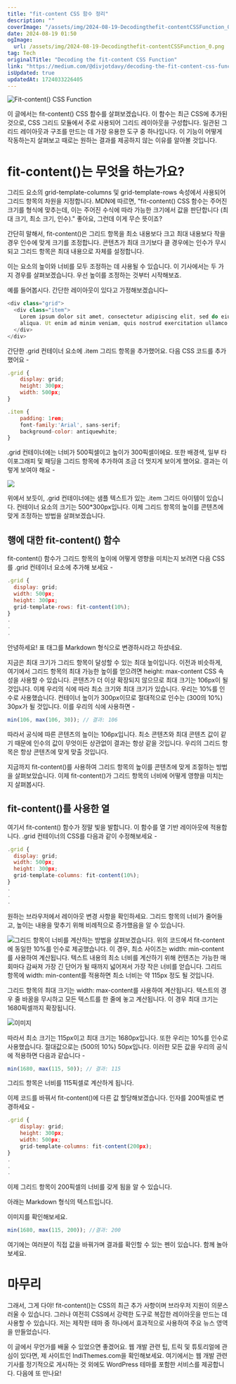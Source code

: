 ```yaml
---
title: "fit-content CSS 함수 정리"
description: ""
coverImage: "/assets/img/2024-08-19-Decodingthefit-contentCSSFunction_0.png"
date: 2024-08-19 01:50
ogImage:
  url: /assets/img/2024-08-19-Decodingthefit-contentCSSFunction_0.png
tag: Tech
originalTitle: "Decoding the fit-content CSS Function"
link: "https://medium.com/@divjotdavy/decoding-the-fit-content-css-function-1e0c5c1f6ce2"
isUpdated: true
updatedAt: 1724033226405
---
```


![Fit-content() CSS Function](/assets/img/2024-08-19-Decodingthefit-contentCSSFunction_0.png)

이 글에서는 fit-content() CSS 함수를 살펴보겠습니다. 이 함수는 최근 CSS에 추가된 것으로, CSS 그리드 모듈에서 주로 사용되어 그리드 레이아웃을 구성합니다. 일관된 그리드 레이아웃과 구조를 만드는 데 가장 유용한 도구 중 하나입니다. 이 기능이 어떻게 작동하는지 살펴보고 때로는 원하는 결과를 제공하지 않는 이유를 알아볼 것입니다.

# fit-content()는 무엇을 하는가요?

그리드 요소의 grid-template-columns 및 grid-template-rows 속성에서 사용되어 그리드 항목의 차원을 지정합니다. MDN에 따르면, "fit-content() CSS 함수는 주어진 크기를 형식에 맞추는데, 이는 주어진 수식에 따라 가능한 크기에서 값을 판단합니다 (최대 크기, 최소 크기, 인수)." 좋아요, 그런데 이게 무슨 뜻이죠?

<!-- cozy-coder - 수평 -->

<ins class="adsbygoogle"
     style="display:block"
     data-ad-client="ca-pub-4877378276818686"
     data-ad-slot="1107185301"
     data-ad-format="auto"
     data-full-width-responsive="true"></ins>

<script>
     (adsbygoogle = window.adsbygoogle || []).push({});
</script>

간단히 말해서, fit-content()은 그리드 항목을 최소 내용보다 크고 최대 내용보다 작을 경우 인수에 맞게 크기를 조정합니다. 콘텐츠가 최대 크기보다 클 경우에는 인수가 무시되고 그리드 항목은 최대 내용으로 자체를 설정합니다.

이는 요소의 높이와 너비를 모두 조정하는 데 사용될 수 있습니다. 이 기사에서는 두 가지 경우를 살펴보겠습니다. 우선 높이를 조정하는 것부터 시작해보죠.

예를 들어봅시다. 간단한 레이아웃이 있다고 가정해보겠습니다–

```js
<div class="grid">
  <div class="item">
    Lorem ipsum dolor sit amet, consectetur adipiscing elit, sed do eiusmod tempor incididunt ut labore et dolore magna
    aliqua. Ut enim ad minim veniam, quis nostrud exercitation ullamco laboris nisi ut aliquip ex ea commodo consequat.
  </div>
</div>
```

<!-- cozy-coder - 수평 -->

<ins class="adsbygoogle"
     style="display:block"
     data-ad-client="ca-pub-4877378276818686"
     data-ad-slot="1107185301"
     data-ad-format="auto"
     data-full-width-responsive="true"></ins>

<script>
     (adsbygoogle = window.adsbygoogle || []).push({});
</script>

간단한 .grid 컨테이너 요소에 .item 그리드 항목을 추가했어요. 다음 CSS 코드를 추가했어요 -

```js
.grid {
    display: grid;
    height: 300px;
    width: 500px;
}

.item {
    padding: 1rem;
    font-family:'Arial', sans-serif;
    background-color: antiquewhite;
}
```

.grid 컨테이너에는 너비가 500픽셀이고 높이가 300픽셀이에요. 또한 배경색, 일부 타이포그래피 및 패딩을 그리드 항목에 추가하여 조금 더 멋지게 보이게 했어요. 결과는 이렇게 보여야 해요 -

<img src="/assets/img/2024-08-19-Decodingthefit-contentCSSFunction_1.png" />

<!-- cozy-coder - 수평 -->

<ins class="adsbygoogle"
     style="display:block"
     data-ad-client="ca-pub-4877378276818686"
     data-ad-slot="1107185301"
     data-ad-format="auto"
     data-full-width-responsive="true"></ins>

<script>
     (adsbygoogle = window.adsbygoogle || []).push({});
</script>

위에서 보듯이, .grid 컨테이너에는 샘플 텍스트가 있는 .item 그리드 아이템이 있습니다. 컨테이너 요소의 크기는 500\*300px입니다. 이제 그리드 항목의 높이를 콘텐츠에 맞게 조정하는 방법을 살펴보겠습니다.

## 행에 대한 fit-content() 함수

fit-content() 함수가 그리드 항목의 높이에 어떻게 영향을 미치는지 보려면 다음 CSS를 .grid 컨테이너 요소에 추가해 보세요 -

```js
.grid {
  display: grid;
  width: 500px;
  height: 300px;
  grid-template-rows: fit-content(10%);
}
.
.
.
```

<!-- cozy-coder - 수평 -->

<ins class="adsbygoogle"
     style="display:block"
     data-ad-client="ca-pub-4877378276818686"
     data-ad-slot="1107185301"
     data-ad-format="auto"
     data-full-width-responsive="true"></ins>

<script>
     (adsbygoogle = window.adsbygoogle || []).push({});
</script>

안녕하세요! 표 태그를 Markdown 형식으로 변경하시라고 하셨네요.

<!-- cozy-coder - 수평 -->

<ins class="adsbygoogle"
     style="display:block"
     data-ad-client="ca-pub-4877378276818686"
     data-ad-slot="1107185301"
     data-ad-format="auto"
     data-full-width-responsive="true"></ins>

<script>
     (adsbygoogle = window.adsbygoogle || []).push({});
</script>

지금은 최대 크기가 그리드 항목이 달성할 수 있는 최대 높이입니다. 이전과 비슷하게, 여기에서 그리드 항목의 최대 가능한 높이를 얻으려면 height: max-content CSS 속성을 사용할 수 있습니다. 콘텐츠가 더 이상 확장되지 않으므로 최대 크기는 106px이 될 것입니다. 이제 우리의 식에 따라 최소 크기와 최대 크기가 있습니다. 우리는 10%를 인수로 사용했습니다. 컨테이너 높이가 300px이므로 절대적으로 인수는 (300의 10%) 30px가 될 것입니다. 이를 우리의 식에 사용하면 -

```js
min(106, max(106, 30)); // 결과: 106
```

따라서 공식에 따른 콘텐츠의 높이는 106px입니다. 최소 콘텐츠와 최대 콘텐츠 값이 같기 때문에 인수의 값이 무엇이든 상관없이 결과는 항상 같을 것입니다. 우리의 그리드 항목은 항상 콘텐츠에 맞게 맞출 것입니다.

지금까지 fit-content()를 사용하여 그리드 항목의 높이를 콘텐츠에 맞게 조절하는 방법을 살펴보았습니다. 이제 fit-content()가 그리드 항목의 너비에 어떻게 영향을 미치는지 살펴봅시다.

<!-- cozy-coder - 수평 -->

<ins class="adsbygoogle"
     style="display:block"
     data-ad-client="ca-pub-4877378276818686"
     data-ad-slot="1107185301"
     data-ad-format="auto"
     data-full-width-responsive="true"></ins>

<script>
     (adsbygoogle = window.adsbygoogle || []).push({});
</script>

## fit-content()를 사용한 열

여기서 fit-content() 함수가 정말 빛을 발합니다. 이 함수를 열 기반 레이아웃에 적용합니다. .grid 컨테이너의 CSS를 다음과 같이 수정해보세요 -

```js
.grid {
  display: grid;
  width: 500px;
  height: 300px;
  grid-template-columns: fit-content(10%);
}
.
.
.
```

원하는 브라우저에서 레이아웃 변경 사항을 확인하세요. 그리드 항목의 너비가 줄어들고, 높이는 내용을 맞추기 위해 비례적으로 증가했음을 알 수 있습니다.

<!-- cozy-coder - 수평 -->

<ins class="adsbygoogle"
     style="display:block"
     data-ad-client="ca-pub-4877378276818686"
     data-ad-slot="1107185301"
     data-ad-format="auto"
     data-full-width-responsive="true"></ins>

<script>
     (adsbygoogle = window.adsbygoogle || []).push({});
</script>

![그리드 항목이 너비를 계산하는 방법을 살펴보겠습니다. 위의 코드에서 fit-content에 동일한 10%를 인수로 제공했습니다. 이 경우, 최소 사이즈는 width: min-content를 사용하여 계산됩니다. 텍스트 내용의 최소 너비를 계산하기 위해 컨텐츠는 가능한 매 회마다 감싸져 가장 긴 단어가 될 때까지 넓어져서 가장 작은 너비를 얻습니다. 그리드 항목에 width: min-content를 적용하면 최소 너비는 약 115px 정도 될 것입니다.](/assets/img/2024-08-19-Decodingthefit-contentCSSFunction_5.png)

<!-- cozy-coder - 수평 -->

<ins class="adsbygoogle"
     style="display:block"
     data-ad-client="ca-pub-4877378276818686"
     data-ad-slot="1107185301"
     data-ad-format="auto"
     data-full-width-responsive="true"></ins>

<script>
     (adsbygoogle = window.adsbygoogle || []).push({});
</script>

그리드 항목의 최대 크기는 width: max-content를 사용하여 계산됩니다. 텍스트의 경우 줄 바꿈을 무시하고 모든 텍스트를 한 줄에 놓고 계산됩니다. 이 경우 최대 크기는 1680픽셀까지 확장됩니다.

![이미지](/assets/img/2024-08-19-Decodingthefit-contentCSSFunction_6.png)

따라서 최소 크기는 115px이고 최대 크기는 1680px입니다. 또한 우리는 10%를 인수로 사용했습니다. 절대값으로는 (500의 10%) 50px입니다. 이러한 모든 값을 우리의 공식에 적용하면 다음과 같습니다 -

```js
min(1680, max(115, 50)); // 결과: 115
```

<!-- cozy-coder - 수평 -->

<ins class="adsbygoogle"
     style="display:block"
     data-ad-client="ca-pub-4877378276818686"
     data-ad-slot="1107185301"
     data-ad-format="auto"
     data-full-width-responsive="true"></ins>

<script>
     (adsbygoogle = window.adsbygoogle || []).push({});
</script>

그리드 항목은 너비를 115픽셀로 계산하게 됩니다.

이제 코드를 바꿔서 fit-content()에 다른 값 할당해보겠습니다. 인자를 200픽셀로 변경하세요 -

```js
.grid {
    display: grid;
    height: 300px;
    width: 500px;
    grid-template-columns: fit-content(200px);
}
.
.
.
```

이제 그리드 항목이 200픽셀의 너비를 갖게 됨을 알 수 있습니다.

<!-- cozy-coder - 수평 -->

<ins class="adsbygoogle"
     style="display:block"
     data-ad-client="ca-pub-4877378276818686"
     data-ad-slot="1107185301"
     data-ad-format="auto"
     data-full-width-responsive="true"></ins>

<script>
     (adsbygoogle = window.adsbygoogle || []).push({});
</script>

아래는 Markdown 형식의 텍스트입니다.

이미지를 확인해보세요.

```js
min(1680, max(115, 200)); //결과: 200
```

여기에는 여러분이 직접 값을 바꿔가며 결과를 확인할 수 있는 펜이 있습니다. 함께 놀아보세요.

<!-- cozy-coder - 수평 -->

<ins class="adsbygoogle"
     style="display:block"
     data-ad-client="ca-pub-4877378276818686"
     data-ad-slot="1107185301"
     data-ad-format="auto"
     data-full-width-responsive="true"></ins>

<script>
     (adsbygoogle = window.adsbygoogle || []).push({});
</script>

# 마무리

그래서, 그게 다야! fit-content()는 CSS의 최근 추가 사항이며 브라우저 지원이 의문스러울 수 있습니다. 그러나 여전히 CSS에서 강력한 도구로 복잡한 레이아웃을 만드는 데 사용할 수 있습니다. 저는 제작한 테마 중 하나에서 효과적으로 사용하여 주요 뉴스 영역을 만들었습니다.

이 글에서 무언가를 배울 수 있었으면 좋겠어요. 웹 개발 관련 팁, 트릭 및 튜토리얼에 관심이 있다면, 제 사이트인 IndiThemes.com을 확인해보세요. 여기에서는 웹 개발 관련 기사를 정기적으로 게시하는 것 외에도 WordPress 테마를 포함한 서비스를 제공합니다. 다음에 또 만나요!
